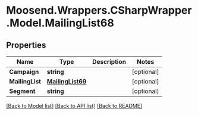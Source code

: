 # Moosend.Wrappers.CSharpWrapper.Model.MailingList68
## Properties

Name | Type | Description | Notes
------------ | ------------- | ------------- | -------------
**Campaign** | **string** |  | [optional] 
**MailingList** | [**MailingList69**](MailingList69.md) |  | [optional] 
**Segment** | **string** |  | [optional] 

[[Back to Model list]](../README.md#documentation-for-models) [[Back to API list]](../README.md#documentation-for-api-endpoints) [[Back to README]](../README.md)

